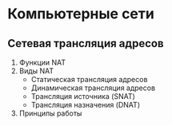 # Компьютерные сети

## Сетевая трансляция адресов

1. Функции NAT
2. Виды NAT
   * Статическая трансляция адресов
   * Динамическая трансляция адресов
   * Трансляция источника (SNAT)
   * Трансляция назначения (DNAT)
3. Принципы работы 
